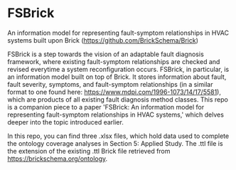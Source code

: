 # FSBrick
An information model for representing fault-symptom relationships in HVAC systems built upon Brick (https://github.com/BrickSchema/Brick)

FSBrick is a step towards the vision of an adaptable fault diagnosis framework, where existing fault-symptom relationships are checked and revised everytime a system reconfiguration occurs. FSBrick, in particular, is an information model built on top of Brick. It stores information about fault, fault severity, symptoms, and fault-symptom relationships (in a similar format to one found here: https://www.mdpi.com/1996-1073/14/17/5581), which are products of all existing fault diagnosis method classes. This repo is a companion piece to a paper 'FSBrick: An information model for representing fault-symptom relationships in HVAC systems,' which delves deeper into the topic introduced earlier. 

In this repo, you can find three .xlsx files, which hold data used to complete the ontology coverage analyses in Section 5: Applied Study. The .ttl file is the extension of the existing .ttl Brick file retrieved from https://brickschema.org/ontology.
